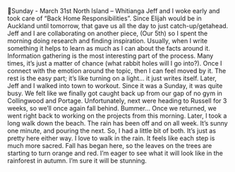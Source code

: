 Sunday - March 31st
North Island – Whitianga
Jeff and I woke early and took care of “Back Home Responsibilities”. Since Elijah
would be in Auckland until tomorrow, that gave us all the day to just catch-up/getahead. Jeff and I are collaborating on another piece, (Our 5th) so I spent the morning
doing research and finding inspiration. Usually, when I write something it helps to learn
as much as I can about the facts around it. Information gathering is the most
interesting part of the process. Many times, it’s just a matter of chance (what rabbit
holes will I go into?). Once I connect with the emotion around the topic, then I can
feel moved by it. The rest is the easy part; it’s like turning on a light… it just writes itself.
Later, Jeff and I walked into town to workout. Since it was a Sunday, it was quite
busy. We felt like we finally got caught back up from our gap of no gym in
Collingwood and Portage. Unfortunately, next were heading to Russell for 3 weeks,
so we’ll once again fall behind. Bummer…
Once we returned, we went right back to working on the projects from this morning.
Later, I took a long walk down the beach. The rain has been off and on all week. It’s
sunny one minute, and pouring the next. So, I had a little bit of both. It’s just as pretty
here either way. I love to walk in the rain. It feels like each step is much more sacred.
Fall has began here, so the leaves on the trees are starting to turn orange and red.
I’m eager to see what it will look like in the rainforest in autumn. I’m sure it will be
stunning.

